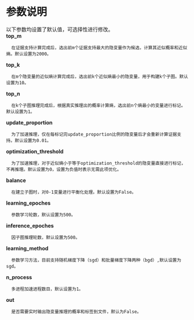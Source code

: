 # 参数说明
 以下参数均设置了默认值，可选择性进行修改。              
**top_m**  
```                   
  在证据支持计算完成后，选出前m个证据支持最大的隐变量作为候选，计算其近似概率和近似熵。默认设置为2000。
```              
**top_k** 
```                   
  在m个隐变量的近似熵计算完成后，选出前k个近似熵最小的隐变量，用于构建k个子图。默认设置为10。
```                      
**top_n** 
```                   
  在k个子图推理完成后，根据真实推理出的概率计算熵，选出前n个熵最小的变量进行标记。默认设置为1。
```                       
**update_proportion**   
```                   
  为了加速推理，仅在每标记完update_proportion比例的隐变量后才会重新计算证据支持。默认设置为0.01。
```                
**optimization_threshold**  
```                   
  为了加速推理，对于近似熵小于等于optimization_threshold的隐变量直接进行标记，不再推理。默认设置为0，设置为负值时表示无需此项优化。
```                         
**balance**    
```                   
  在建立子图时，对0-1变量进行平衡化处理。默认设置为False。
```                     
**learning_epoches**  
```                   
  参数学习轮数，默认设置为500。
```                    
**inference_epoches**   
```                   
  因子图推理轮数，默认设置为500。
```                   
**learning_method**    
```                   
  参数学习方法，目前支持随机梯度下降（sgd）和批量梯度下降两种（bgd）,默认设置为sgd。
```                  
**n_process**   
```                   
  多进程加速进程数目，默认设置为1。
```                    
**out**     
```                   
  是否需要实时输出隐变量推理的概率和标签到文件，默认为False。
```               